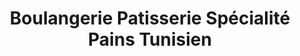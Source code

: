---
title: "Boulangerie Patisserie Spécialité Pains Tunisien"
url: /paris/boulangerie-patisserie-specialite-pains-tunisien/
shop: Bäckerei
---